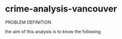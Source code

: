 # crime-analysis-vancouver
 
PROBLEM DEFINITION




the aim of this analysis is to know the following
